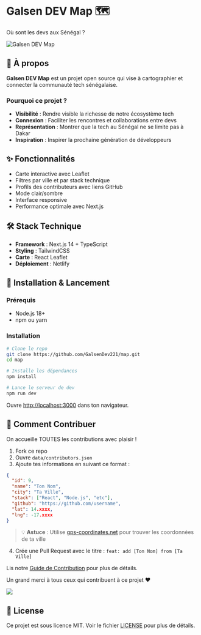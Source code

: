# Galsen DEV Map 🗺️

Où sont les devs aux Sénégal ?

![Galsen DEV Map](public/preview.png)

## 🎯 À propos

**Galsen DEV Map** est un projet open source qui vise à cartographier et connecter la communauté tech sénégalaise.

### Pourquoi ce projet ?

- **Visibilité** : Rendre visible la richesse de notre écosystème tech
- **Connexion** : Faciliter les rencontres et collaborations entre devs
- **Représentation** : Montrer que la tech au Sénégal ne se limite pas à Dakar
- **Inspiration** : Inspirer la prochaine génération de développeurs

## ✨ Fonctionnalités

- Carte interactive avec Leaflet
- Filtres par ville et par stack technique
- Profils des contributeurs avec liens GitHub
- Mode clair/sombre
- Interface responsive
- Performance optimale avec Next.js

## 🛠️ Stack Technique

- **Framework** : Next.js 14 + TypeScript
- **Styling** : TailwindCSS
- **Carte** : React Leaflet
- **Déploiement** : Netlify

## 🚀 Installation & Lancement

### Prérequis

- Node.js 18+
- npm ou yarn

### Installation

```bash
# Clone le repo
git clone https://github.com/GalsenDev221/map.git
cd map

# Installe les dépendances
npm install

# Lance le serveur de dev
npm run dev
```

Ouvre [http://localhost:3000](http://localhost:3000) dans ton navigateur.

## 🤝 Comment Contribuer

On accueille TOUTES les contributions avec plaisir !

1. Fork ce repo
2. Ouvre `data/contributors.json`
3. Ajoute tes informations en suivant ce format :

```json
{
  "id": 9,
  "name": "Ton Nom",
  "city": "Ta Ville",
  "stack": ["React", "Node.js", "etc"],
  "github": "https://github.com/username",
  "lat": 14.xxxx,
  "lng": -17.xxxx
}
```

> 💡 **Astuce** : Utilise [gps-coordinates.net](https://www.gps-coordinates.net) pour trouver les coordonnées de ta ville

4. Crée une Pull Request avec le titre : `feat: add [Ton Nom] from [Ta Ville]`

Lis notre [Guide de Contribution](CONTRIBUTING.md) pour plus de détails.

Un grand merci à tous ceux qui contribuent à ce projet ❤️

<a href="https://github.com/GalsenDev221/map/graphs/contributors">
  <img src="https://contrib.rocks/image?repo=GalsenDev221/map" />
</a>

## 📜 License

Ce projet est sous licence MIT. Voir le fichier [LICENSE](LICENSE) pour plus de détails.
